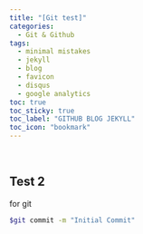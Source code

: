 ```yaml
---
title: "[Git test]"
categories:
  - Git & Github
tags:
  - minimal mistakes
  - jekyll
  - blog
  - favicon
  - disqus
  - google analytics
toc: true
toc_sticky: true
toc_label: "GITHUB BLOG JEKYLL"
toc_icon: "bookmark"
---
```


<br>

## Test 2

for git

```bash
$git commit -m "Initial Commit"
```
